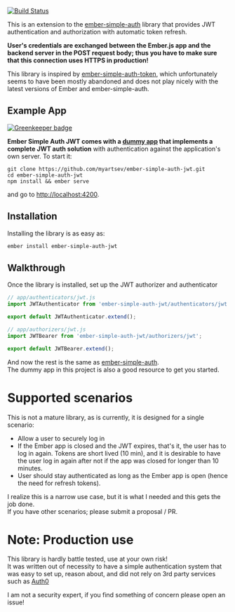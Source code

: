 [![Build Status](https://travis-ci.org/myartsev/ember-simple-auth-jwt.svg?branch=master)](https://travis-ci.org/myartsev/ember-simple-auth-jwt)

This is an extension to the [ember-simple-auth](https://github.com/simplabs/ember-simple-auth) library that provides JWT authentication and authorization with automatic token refresh.

**User's credentials are exchanged between the
Ember.js app and the backend server in the POST request body; thus you have to make sure that this connection uses HTTPS in production!**

This library is inspired by [ember-simple-auth-token](https://github.com/jpadilla/ember-simple-auth-token), which unfortunately seems to have been mostly abandoned and does not play nicely with the latest versions of Ember and ember-simple-auth.

## Example App

[![Greenkeeper badge](https://badges.greenkeeper.io/myartsev/ember-simple-auth-jwt.svg)](https://greenkeeper.io/)

__Ember Simple Auth JWT comes with a
[dummy app](tests/dummy)
that implements a complete JWT auth solution__ with authentication against
the application's own server. To start it:

```
git clone https://github.com/myartsev/ember-simple-auth-jwt.git
cd ember-simple-auth-jwt
npm install && ember serve
```

and go to [http://localhost:4200](http://localhost:4200).

## Installation
Installing the library is as easy as:

```bash
ember install ember-simple-auth-jwt
```

## Walkthrough
Once the library is installed, set up the JWT  authorizer and authenticator
```js
// app/authenticators/jwt.js
import JWTAuthenticator from 'ember-simple-auth-jwt/authenticators/jwt';

export default JWTAuthenticator.extend();
```

```js
// app/authorizers/jwt.js
import JWTBearer from 'ember-simple-auth-jwt/authorizers/jwt';

export default JWTBearer.extend();
```

And now the rest is the same as [ember-simple-auth](https://github.com/simplabs/ember-simple-auth#walkthrough).  
The dummy app in this project is also a good resource to get you started.

# Supported scenarios
This is not a mature library, as is currently, it is designed for a single scenario:  
* Allow a user to securely log in
* If the Ember app is closed and the JWT expires, that's it, the user has to log in again. Tokens are short lived (10 min), and it is desirable to have the user log in again after not if the app was closed for longer than 10 minutes.
* User should stay authenticated as long as the Ember app is open (hence the need for refresh tokens).

I realize this is a narrow use case, but it is what I needed and this gets the job done.  
If you have other scenarios; please submit a proposal / PR.

# Note: Production use
This library is hardly battle tested, use at your own risk!  
It was written out of necessity to have a simple authentication system that was easy to set up, reason about, and did not rely on 3rd party services such as [Auth0](https://auth0.com)

I am not a security expert, if you find something of concern please open an issue!
